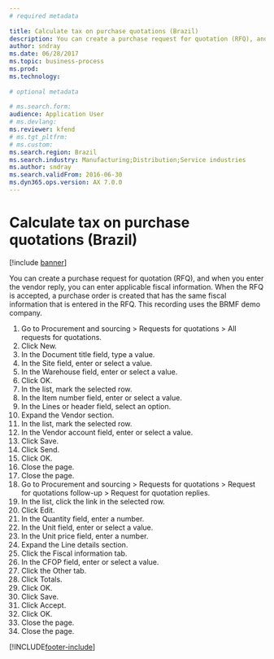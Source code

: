 ```yaml
--- 
# required metadata 
 
title: Calculate tax on purchase quotations (Brazil)
description: You can create a purchase request for quotation (RFQ), and when you enter the vendor reply, you can enter applicable fiscal information. 
author: sndray
ms.date: 06/28/2017
ms.topic: business-process 
ms.prod:  
ms.technology:  
 
# optional metadata 
 
# ms.search.form:   
audience: Application User 
# ms.devlang:  
ms.reviewer: kfend
# ms.tgt_pltfrm:  
# ms.custom:  
ms.search.region: Brazil
ms.search.industry: Manufacturing;Distribution;Service industries
ms.author: sndray
ms.search.validFrom: 2016-06-30 
ms.dyn365.ops.version: AX 7.0.0 
---
```

# Calculate tax on purchase quotations (Brazil)

[!include [banner](../../includes/banner.md)]

You can create a purchase request for quotation (RFQ), and when you enter the vendor reply, you can enter applicable fiscal information. When the RFQ is accepted, a purchase order is created that has the same fiscal information that is entered in the RFQ. This recording uses the BRMF demo company.

1. Go to Procurement and sourcing > Requests for quotations > All requests for quotations.
2. Click New.
3. In the Document title field, type a value.
4. In the Site field, enter or select a value.
5. In the Warehouse field, enter or select a value.
6. Click OK.
7. In the list, mark the selected row.
8. In the Item number field, enter or select a value.
9. In the Lines or header field, select an option.
10. Expand the Vendor section.
11. In the list, mark the selected row.
12. In the Vendor account field, enter or select a value.
13. Click Save.
14. Click Send.
15. Click OK.
16. Close the page.
17. Close the page.
18. Go to Procurement and sourcing > Requests for quotations > Request for quotations follow-up > Request for quotation replies.
19. In the list, click the link in the selected row.
20. Click Edit.
21. In the Quantity field, enter a number.
22. In the Unit field, enter or select a value.
23. In the Unit price field, enter a number.
24. Expand the Line details section.
25. Click the Fiscal information tab.
26. In the CFOP field, enter or select a value.
27. Click the Other tab.
28. Click Totals.
29. Click OK.
30. Click Save.
31. Click Accept.
32. Click OK.
33. Close the page.
34. Close the page.



[!INCLUDE[footer-include](../../../includes/footer-banner.md)]